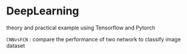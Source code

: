 # DeepLearning
theory and practical example using Tensorflow and Pytorch


`CNNvsFCN` : compare the performance of two network to classify image dataset 
